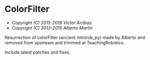 # ColorFilter
* *Copyright (C) 2015-2016 Victor Arribas*
* *Copyright (C) 2013-2015 Alberto Martin*

Resurrection of colorFilter (ancient introrob_py) made by Alberto and removed 
from upstream and trimmed at TeachingRobotics.

Include latest patches and fixes.

